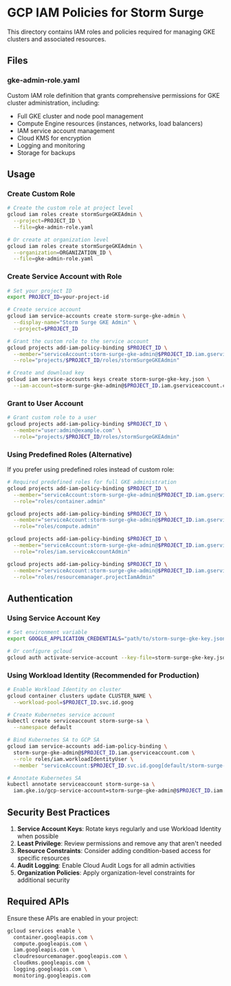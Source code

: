 # GCP IAM Policies for Storm Surge

This directory contains IAM roles and policies required for managing GKE clusters and associated resources.

## Files

### gke-admin-role.yaml
Custom IAM role definition that grants comprehensive permissions for GKE cluster administration, including:
- Full GKE cluster and node pool management
- Compute Engine resources (instances, networks, load balancers)
- IAM service account management
- Cloud KMS for encryption
- Logging and monitoring
- Storage for backups

## Usage

### Create Custom Role

```bash
# Create the custom role at project level
gcloud iam roles create stormSurgeGKEAdmin \
  --project=PROJECT_ID \
  --file=gke-admin-role.yaml

# Or create at organization level
gcloud iam roles create stormSurgeGKEAdmin \
  --organization=ORGANIZATION_ID \
  --file=gke-admin-role.yaml
```

### Create Service Account with Role

```bash
# Set your project ID
export PROJECT_ID=your-project-id

# Create service account
gcloud iam service-accounts create storm-surge-gke-admin \
  --display-name="Storm Surge GKE Admin" \
  --project=$PROJECT_ID

# Grant the custom role to the service account
gcloud projects add-iam-policy-binding $PROJECT_ID \
  --member="serviceAccount:storm-surge-gke-admin@$PROJECT_ID.iam.gserviceaccount.com" \
  --role="projects/$PROJECT_ID/roles/stormSurgeGKEAdmin"

# Create and download key
gcloud iam service-accounts keys create storm-surge-gke-key.json \
  --iam-account=storm-surge-gke-admin@$PROJECT_ID.iam.gserviceaccount.com
```

### Grant to User Account

```bash
# Grant custom role to a user
gcloud projects add-iam-policy-binding $PROJECT_ID \
  --member="user:admin@example.com" \
  --role="projects/$PROJECT_ID/roles/stormSurgeGKEAdmin"
```

### Using Predefined Roles (Alternative)

If you prefer using predefined roles instead of custom role:

```bash
# Required predefined roles for full GKE administration
gcloud projects add-iam-policy-binding $PROJECT_ID \
  --member="serviceAccount:storm-surge-gke-admin@$PROJECT_ID.iam.gserviceaccount.com" \
  --role="roles/container.admin"

gcloud projects add-iam-policy-binding $PROJECT_ID \
  --member="serviceAccount:storm-surge-gke-admin@$PROJECT_ID.iam.gserviceaccount.com" \
  --role="roles/compute.admin"

gcloud projects add-iam-policy-binding $PROJECT_ID \
  --member="serviceAccount:storm-surge-gke-admin@$PROJECT_ID.iam.gserviceaccount.com" \
  --role="roles/iam.serviceAccountAdmin"

gcloud projects add-iam-policy-binding $PROJECT_ID \
  --member="serviceAccount:storm-surge-gke-admin@$PROJECT_ID.iam.gserviceaccount.com" \
  --role="roles/resourcemanager.projectIamAdmin"
```

## Authentication

### Using Service Account Key

```bash
# Set environment variable
export GOOGLE_APPLICATION_CREDENTIALS="path/to/storm-surge-gke-key.json"

# Or configure gcloud
gcloud auth activate-service-account --key-file=storm-surge-gke-key.json
```

### Using Workload Identity (Recommended for Production)

```bash
# Enable Workload Identity on cluster
gcloud container clusters update CLUSTER_NAME \
  --workload-pool=$PROJECT_ID.svc.id.goog

# Create Kubernetes service account
kubectl create serviceaccount storm-surge-sa \
  --namespace default

# Bind Kubernetes SA to GCP SA
gcloud iam service-accounts add-iam-policy-binding \
  storm-surge-gke-admin@$PROJECT_ID.iam.gserviceaccount.com \
  --role roles/iam.workloadIdentityUser \
  --member "serviceAccount:$PROJECT_ID.svc.id.goog[default/storm-surge-sa]"

# Annotate Kubernetes SA
kubectl annotate serviceaccount storm-surge-sa \
  iam.gke.io/gcp-service-account=storm-surge-gke-admin@$PROJECT_ID.iam.gserviceaccount.com
```

## Security Best Practices

1. **Service Account Keys**: Rotate keys regularly and use Workload Identity when possible
2. **Least Privilege**: Review permissions and remove any that aren't needed
3. **Resource Constraints**: Consider adding condition-based access for specific resources
4. **Audit Logging**: Enable Cloud Audit Logs for all admin activities
5. **Organization Policies**: Apply organization-level constraints for additional security

## Required APIs

Ensure these APIs are enabled in your project:

```bash
gcloud services enable \
  container.googleapis.com \
  compute.googleapis.com \
  iam.googleapis.com \
  cloudresourcemanager.googleapis.com \
  cloudkms.googleapis.com \
  logging.googleapis.com \
  monitoring.googleapis.com
```